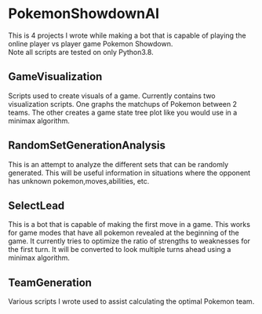 # PokemonShowdownAI
This is 4 projects I wrote while making a bot that is capable of playing the online player vs player game Pokemon Showdown.  
Note all scripts are tested on only Python3.8.  
## GameVisualization  
Scripts used to create visuals of a game. Currently contains two visualization scripts. One graphs the matchups of Pokemon between 2 teams. The other creates a game state tree plot like you would use in a minimax algorithm.  
## RandomSetGenerationAnalysis
This is an attempt to analyze the different sets that can be randomly generated. This will be useful information in situations where the opponent has unknown pokemon,moves,abilities, etc.
## SelectLead
This is a bot that is capable of making the first move in a game. This works for game modes that have all pokemon revealed at the beginning of the game. It currently tries to optimize the ratio of strengths to weaknesses for the first turn. It will be converted to look multiple turns ahead using a minimax algorithm.
## TeamGeneration  
Various scripts I wrote used to assist calculating the optimal Pokemon team.  
